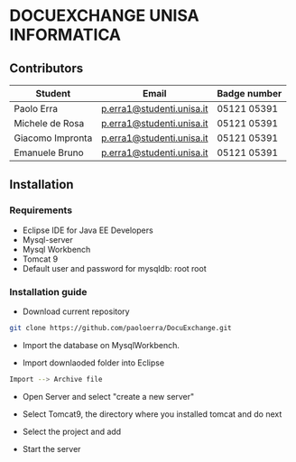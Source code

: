 # DOCUEXCHANGE UNISA INFORMATICA

## Contributors

| Student | Email | Badge number|
| ------ | ------ | ------ |
| Paolo Erra | p.erra1@studenti.unisa.it |05121 05391|
| Michele de Rosa  | p.erra1@studenti.unisa.it |05121 05391|
| Giacomo Impronta |p.erra1@studenti.unisa.it |05121 05391|
| Emanuele Bruno | p.erra1@studenti.unisa.it |05121 05391|

## Installation

### Requirements
* Eclipse IDE for Java EE Developers
* Mysql-server
* Mysql Workbench
* Tomcat 9
* Default user and password for mysqldb: root root

### Installation guide
* Download current repository

```sh
git clone https://github.com/paoloerra/DocuExchange.git
```


* Import the database on MysqlWorkbench.

* Import downlaoded folder into Eclipse

```sh
Import --> Archive file
```

* Open Server and select "create a new server"

* Select Tomcat9, the directory where you installed tomcat and do next

* Select the project and add

* Start the server
